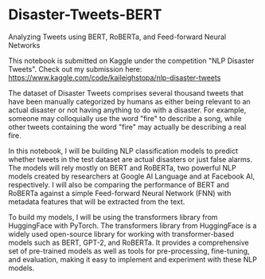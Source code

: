 # Disaster-Tweets-BERT
Analyzing Tweets using BERT, RoBERTa, and Feed-forward Neural Networks

This notebook is submitted on Kaggle under the competition "NLP Disaster Tweets". Check out my submission here:
https://www.kaggle.com/code/kaileighstopa/nlp-disaster-tweets

The dataset of Disaster Tweets comprises several thousand tweets that have been manually categorized by humans as either being relevant to an actual disaster or not having anything to do with a disaster. For example, someone may colloquially use the word "fire" to describe a song, while other tweets containing the word "fire" may actually be describing a real fire.

In this notebook, I will be building NLP classification models to predict whether tweets in the test dataset are actual disasters or just false alarms. The models will rely mostly on BERT and RoBERTa, two powerful NLP models created by researchers at Google AI Language and at Facebook AI, respectively. I will also be comparing the performance of BERT and RoBERTa against a simple Feed-forward Neural Network (FNN) with metadata features that will be extracted from the text.

To build my models, I will be using the transformers library from HuggingFace with PyTorch. The transformers library from HuggingFace is a widely used open-source library for working with transformer-based models such as BERT, GPT-2, and RoBERTa. It provides a comprehensive set of pre-trained models as well as tools for pre-processing, fine-tuning, and evaluation, making it easy to implement and experiment with these NLP models.
